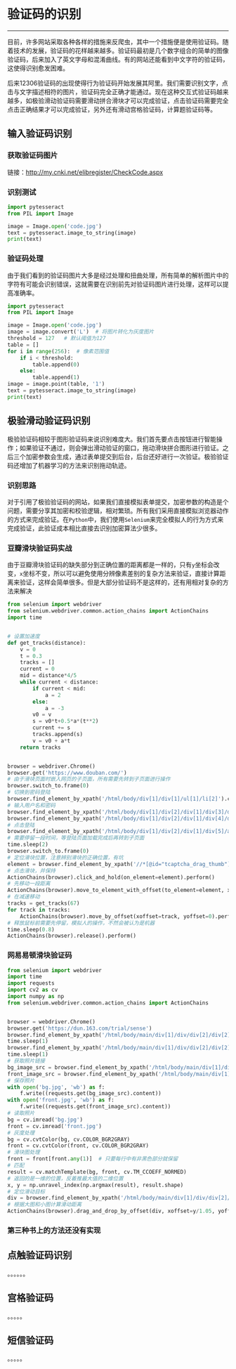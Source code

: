 # 验证码的识别

---

目前，许多网站采取各种各样的措施来反爬虫，其中一个措施便是使用验证码。随着技术的发展，验证码的花样越来越多。验证码最初是几个数字组合的简单的图像验证码，后来加入了英文字母和混淆曲线。有的网站还能看到中文字符的验证码，这使得识别愈发困难。

后来12306验证码的出现使得行为验证码开始发展其阿里。我们需要识别文字，点击与文字描述相符的图片，验证码完全正确才能通过。现在这种交互式验证码越来越多，如极验滑动验证码需要滑动拼合滑块才可以完成验证，点击验证码需要完全点击正确结果才可以完成验证，另外还有滑动宫格验证码，计算题验证码等。

## 输入验证码识别

### 获取验证码图片

链接：http://my.cnki.net/elibregister/CheckCode.aspx

### 识别测试

```python
import pytesseract
from PIL import Image

image = Image.open('code.jpg')
text = pytesseract.image_to_string(image)
print(text)
```

### 验证码处理

由于我们看到的验证码图片大多是经过处理和扭曲处理，所有简单的解析图片中的字符有可能会识别错误，这就需要在识别前先对验证码图片进行处理，这样可以提高准确率。

```python
import pytesseract
from PIL import Image

image = Image.open('code.jpg')
image = image.convert('L')  # 将图片转化为灰度图片
threshold = 127   # 默认阈值为127
table = []
for i in range(256):  # 像素范围值
    if i < threshold:
        table.append(0)
    else:
        table.append(1)
image = image.point(table, '1')
text = pytesseract.image_to_string(image)
print(text)
```

## 极验滑动验证码识别

极验验证码相较于图形验证码来说识别难度大。我们首先要点击按钮进行智能操作；如果验证不通过，则会弹出滑动验证的窗口，拖动滑块拼合图形进行验证。之后三个加密参数会生成，通过表单提交到后台，后台还好进行一次验证。极验验证码还增加了机器学习的方法来识别拖动轨迹。

### 识别思路

对于引用了极验验证码的网站，如果我们直接模拟表单提交，加密参数的构造是个问题，需要分享其加密和校验逻辑，相对繁琐。所有我们采用直接模拟浏览器动作的方式来完成验证。在`Python`中，我们使用`Selenium`来完全模拟人的行为方式来完成验证，此验证成本相比直接去识别加密算法少很多。

### 豆瓣滑块验证码实战

由于豆瓣滑块验证码的缺失部分到正确位置的距离都是一样的，只有`y`坐标会改变，`x`坐标不变，所以可以避免使用分辨像素差别的复杂方法来验证，直接计算距离来验证，这样会简单很多。但是大部分验证码不是这样的，还有用相对复杂的方法来解决

```python
from selenium import webdriver
from selenium.webdriver.common.action_chains import ActionChains
import time


# 设置加速度
def get_tracks(distance):
    v = 0
    t = 0.3
    tracks = []
    current = 0
    mid = distance*4/5
    while current < distance:
        if current < mid:
            a = 2
        else:
            a = -3
        v0 = v
        s = v0*t+0.5*a*(t**2)
        current += s
        tracks.append(s)
        v = v0 + a*t
    return tracks


browser = webdriver.Chrome()
browser.get('https://www.douban.com/')
# 由于滑块页面时嵌入网页的子页面，所有需要先转到子页面进行操作
browser.switch_to.frame(0)
# 切换到密码登陆
browser.find_element_by_xpath('/html/body/div[1]/div[1]/ul[1]/li[2]').click()
# 输入用户名和密码
browser.find_element_by_xpath('/html/body/div[1]/div[2]/div[1]/div[3]/div/input').send_keys('')
browser.find_element_by_xpath('/html/body/div[1]/div[2]/div[1]/div[4]/div/input').send_keys('')
# 点击登陆
browser.find_element_by_xpath('/html/body/div[1]/div[2]/div[1]/div[5]/a').click()
# 需要停留一段时间，等登陆页面加载完成后再转到子页面
time.sleep(2)
browser.switch_to.frame(0)
# 定位滑块位置，注意辨别滑块的正确位置，有坑
element = browser.find_element_by_xpath('//*[@id="tcaptcha_drag_thumb"]')
# 点击滑块，并保持
ActionChains(browser).click_and_hold(on_element=element).perform()
# 先移动一段距离
ActionChains(browser).move_to_element_with_offset(to_element=element, xoffset=140, yoffset=0).perform()
# 在减速移动
tracks = get_tracks(67)
for track in tracks:
    ActionChains(browser).move_by_offset(xoffset=track, yoffset=0).perform()
# 释放鼠标前需要先停留，模拟人的操作，不然会被认为是机器
time.sleep(0.8)
ActionChains(browser).release().perform()
```

### 网易易顿滑块验证码

```python
from selenium import webdriver
import time
import requests
import cv2 as cv
import numpy as np
from selenium.webdriver.common.action_chains import ActionChains


browser = webdriver.Chrome()
browser.get('https://dun.163.com/trial/sense')
browser.find_element_by_xpath('/html/body/main/div[1]/div/div[2]/div[2]/ul/li[2]').click()
time.sleep(1)
browser.find_element_by_xpath('/html/body/main/div[1]/div/div[2]/div[2]/div[1]/div[2]/div[1]/div/div[2]/div[3]/div/div/div[1]/div[1]/span').click()
time.sleep(1)
# 获取照片链接
bg_image_src = browser.find_element_by_xpath('/html/body/main/div[1]/div/div[2]/div[2]/div[1]/div[2]/div[1]/div/div[2]/div[3]/div/div/div[2]/div/div/div[1]/div/div[1]/img[1]').get_attribute('src')
front_image_src = browser.find_element_by_xpath('/html/body/main/div[1]/div/div[2]/div[2]/div[1]/div[2]/div[1]/div/div[2]/div[3]/div/div/div[2]/div/div/div[1]/div/div[1]/img[2]').get_attribute('src')
# 保存照片
with open('bg.jpg', 'wb') as f:
    f.write((requests.get(bg_image_src).content))
with open('front.jpg', 'wb') as f:
    f.write((requests.get(front_image_src).content))
# 读取照片
bg = cv.imread('bg.jpg')
front = cv.imread('front.jpg')
# 灰度处理
bg = cv.cvtColor(bg, cv.COLOR_BGR2GRAY)
front = cv.cvtColor(front, cv.COLOR_BGR2GRAY)
# 滑块图处理
front = front[front.any(1)]  # 只要每行中有非黑色部分就保留
# 匹配
result = cv.matchTemplate(bg, front, cv.TM_CCOEFF_NORMED)
# 返回的是一维的位置，反着推最大值的二维位置
x, y = np.unravel_index(np.argmax(result), result.shape)
# 定位滑动目标
div = browser.find_element_by_xpath('/html/body/main/div[1]/div/div[2]/div[2]/div[1]/div[2]/div[1]/div/div[2]/div[3]/div/div/div[2]/div/div/div[2]/div[2]')
# 根据大图和小图计算滑动距离
ActionChains(browser).drag_and_drop_by_offset(div, xoffset=y/1.05, yoffset=0).perform()
```

### 第三种书上的方法还没有实现

## 点触验证码识别

。。。。。。

## 宫格验证码

。。。。。

## 短信验证码

。。。。。